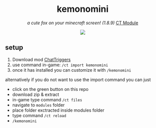 <div align="center">
<h1> kemonomini </h1>
 
<i>a cute fox on your minecraft screen! (1.8.9)</i> [CT Module](https://www.chattriggers.com/modules/v/kemonomini)

<img src="https://i.imgur.com/GcGm3WI.gif">

</div>

## setup
1. Download mod [ChatTriggers](https://www.chattriggers.com/)
2. use command in-game: `/ct import kemonomini`
3. once it has installed you can customize it with `/kemonomini`

alternatively if you do not want to use the import command you can just 
- click on the green button on this repo
- download zip & extract
- in-game type command `/ct files`
- navigate to `modules` folder
- place folder exctracted inside modules folder
- type command `/ct reload`
- `/kemonomini`
